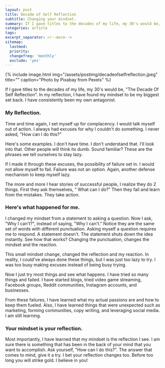 ```yaml
---
layout: post
title: Decade of Self Reflection
subtitle: Changing your mindset.
summary: If I gave titles to the decades of my life, my 30's would be, "The Decade Of Self Reflection". In my reflection, I have found my mindset to be my biggest set back. I have consistently been my own antagonist.
categories: article
tags: 
excerpt_separator: <!--more-->
sitemap:
  lastmod: 
  priority: 
  changefreq: 'monthly'
  exclude: 'yes'
---
```

{% include image.html
  img="/assets/postimg/decadeofselfreflection.jpeg"
  title=""
  caption="Photo by Pixabay from Pexels" %}

If I gave titles to the decades of my life, my 30's would be, "The Decade Of Self Reflection". In my reflection, I have found my mindset to be my biggest set back. I have consistently been my own antagonist.

### My Reflection.
Time and time again, I set myself up for complacency. I would talk myself out of action. I always had excuses for why I couldn't do something. I never asked, "How can I do this?"

Here's some examples. I don't have time. I don't understand that. I'll look into that. Other people will think its dumb. Sound familiar? These are the phrases we tell ourselves to stay lazy.

If I made it through these excuses, the possibility of failure set in. I would not allow myself to fail. Failure was not an option. Again, another defense mechanism to keep myself lazy.

The more and more I hear stories of successful people, I realize they do 2 things. First they ask themselves, " What can I do?" Then they fail and learn from the mistakes. They take action.

### Here's what happened for me.
I changed my mindset from a statement to asking a question. Now I ask, "Why I can't?", instead of saying, "Why I can't." Notice they are the same set of words with different punctuation. Asking myself a question requires me to respond. A statement doesn't. The statement shuts down the idea instantly. See how that works? Changing the punctuation, changes the mindset and the reaction.

This small mindset change, changed the reflection and my reaction. In reality, I could've always done these things, but I was just too lazy to try. I was too busy making excuses instead of being busy trying.

Now I just try most things and see what happens. I have tried so many things and failed. I have started blogs, tried video game streaming, Facebook groups, Reddit communities, Instagram accounts, and businesses.

From these failures, I have learned what my actual passions are and how to keep them fueled. Also, I have learned things that were unexpected such as marketing, forming communities, copy writing, and leveraging social media. I am still learning.

### Your mindset is your reflection.
Most importantly, I have learned that my mindset is the reflection I see. I am sure there is something that has been in the back of your mind that you want to accomplish. Ask yourself, "How can I do this?". The answer that comes to mind, give it a try. I bet your reflection changes too. Before too long you will strike gold. I believe in you!